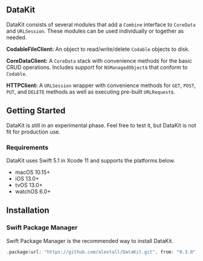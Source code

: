 ## DataKit

DataKit consists of several modules that add a `Combine` interface to `CoreData` and `URLSession`.
These modules can be used individually or together as needed.

**CodableFileClient:** An object to read/write/delete `Codable` objects to disk. 

**CoreDataClient:** A `CoreData` stack with convenience methods for the basic CRUD operations. Includes support for `NSManagedObject`s that conform to `Codable`.

**HTTPClient:** A `URLSession` wrapper with convenience methods for `GET`, `POST`, `PUT`, and `DELETE` methods as well as executing pre-built `URLRequest`s.

## Getting Started

DataKit is still in an experimental phase. Feel free to test it, but DataKit is not fit for production use.

### Requirements

DataKit uses Swift 5.1 in Xcode 11 and supports the platforms below.

- macOS 10.15+
- iOS 13.0+
- tvOS 13.0+
- watchOS 6.0+

## Installation

### Swift Package Manager

Swift Package Manager is the recommended way to install DataKit.

```swift
.package(url: "https://github.com/alextall/DataKit.git", from: "0.3.0")
```
